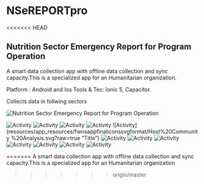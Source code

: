 # NSeREPORTpro
<<<<<<< HEAD
## Nutrition Sector Emergency Report for Program Operation 
A smart data collection app with offline data collection and sync capacity.This is a specialized app for an Humanitarian organization.

Platform : Android and Ios
Tools & Tec: Ionic 5, Capacitor.

Collects data in follwing sectors

![Nutrition Sector Emergency Report for Program Operation](resources/app_resources/NS-LOGO-1350X558.png?raw=true "Title")


![Activity](resources/app_resources/fwnsappfinaliconssvgformat/BSFP.svg?raw=true "Title")
![Activity](resources/app_resources/fwnsappfinaliconssvgformat/Crosscutting%20analytics.svg?raw=true "Title") 
![Activity](resources/app_resources/fwnsappfinaliconssvgformat/Disability.svg?raw=true "Title") ![Activity](resources/app_resources/fwnsappfinaliconssvgformat/ECCD.svg?raw=true "Title") ![Activity](resources/app_resources/fwnsappfinaliconssvgformat/Host%20Community %20Analysis.svg?raw=true "Title") ![Activity](resources/app_resources/fwnsappfinaliconssvgformat/IYCF.svg?raw=true "Title") ![Activity](resources/app_resources/fwnsappfinaliconssvgformat/JRP%20Key%20Indicator.svg?raw=true "Title") ![Activity](resources/app_resources/fwnsappfinaliconssvgformat/MAM.svgraw=true "Title") ![Activity](resources/app_resources/fwnsappfinaliconssvgformat/MPHSS.svg?raw=true "Title") ![Activity](resources/app_resources/fwnsappfinaliconssvgformat/Micro%20Nutritinent%20Supplement.svg?raw=true "Title") ![Activity](resources/app_resources/fwnsappfinaliconssvgformat/Partner%20Presence.svg?raw=true "Title")  ![Activity](resources/app_resources/fwnsappfinaliconssvgformat/SAM.svgraw=true "Title")

 





=======
A smart data collection app with offline data collection and sync capacity.This is a specialized app for an Humanitarian organization
>>>>>>> origin/master
